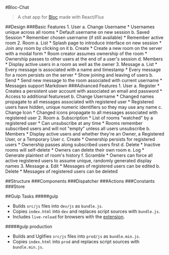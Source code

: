 #Bloc-Chat
>A chat app for [Bloc](https://www.bloc.io) made with React/Flux

##Design
###Basic Features
    1. User
        a. Change Username
            * Usernames unique across all rooms
            * Default username on new session
        b. Saved Session
            * Remember chosen username (if still available)
            * Remember active room
    2. Room
        a. List
            * Splash page to introduce interface on new session
            * Join any room by clicking on it
        b. Create
            * Create a new room on the server with a modal form
            * Room creator assumes ownership of the room
            * Ownership passes to other users at the end of a user's session
        d. Members
            * Display active users in a room as well as the owner
    3. Message 
        a. List
            * Every message is associated with a name and timestamp
            * Every message for a room persists on the server
            * Show joining and leaving of users
        b. Send
            * Send new message to the room associated with current username
            * Messages support Markdown
###Advanced Features
    1. User
        a. Register
            * Creates a persistent user account with associated an email and password
            * Access to additional featureset
        b. Change Username
            * Changed names propagate to all messages associated with registered user
            * Registered users have hidden, unique numeric identifiers so they may use any name
        c. Change Icon
            * Changed icons propagate to all messages associated with registered user
    2. Room
        a. Subscription
            * List of rooms "watched" by a registered user
            * Can unsubscribe at any time
            * Rooms remember subscribed users and will not "empty" unless all users unsubscribe
        b. Members
            * Display active users and whether they're an Owner, a Registered User, or a Temporary User
        c. Create
            * Ownership persists for registered users
            * Ownership passes along subscribed users first
        d. Delete
            * Inactive rooms will self-delete
            * Owners can delete their own room
        e. Log
            * Generate plaintext of room's history
        f. Scramble
            * Owners can force all active registered users to assume unique, randomly generated display names
    3. Message 
        a. Edit
            * Messages of registered users can be edited
        b. Delete
            * Messages of registered users can be deleted
        
##Structure
###Components
###Dispatcher
###Actions
###Constants
###Store

##Gulp Tasks
#####gulp
   * Builds `src/js` files into `dev/js` as `bundle.js`.
   * Copies `index.html` into `dev` and replaces script sources with `bundle.js`.
   * Includes `live-reload` for browsers with the [extension](http://livereload.com/extensions/).

#####gulp production
   * Builds and Uglifies `src/js` files into `prod/js` as `bundle.min.js`.
   * Copies `index.html` into `prod` and replaces script sources with `bundle.min.js`.

